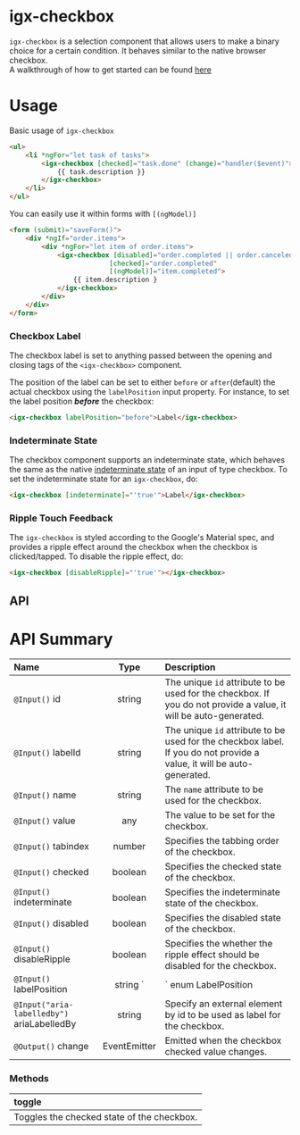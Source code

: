 # igx-checkbox

`igx-checkbox` is a selection component that allows users to make a binary choice for a certain condition. It behaves similar to the native browser checkbox.  
A walkthrough of how to get started can be found [here](https://www.infragistics.com/products/ignite-ui-angular/angular/components/checkbox.html)

# Usage

Basic usage of `igx-checkbox`

```html
<ul>
    <li *ngFor="let task of tasks">
        <igx-checkbox [checked]="task.done" (change)="handler($event)">
            {{ task.description }}
        </igx-checkbox>
    </li>
</ul>
```

You can easily use it within forms with `[(ngModel)]`

```html
<form (submit)="saveForm()">
    <div *ngIf="order.items">
        <div *ngFor="let item of order.items">
            <igx-checkbox [disabled]="order.completed || order.canceled"
                         [checked]="order.completed"
                         [(ngModel)]="item.completed">
                {{ item.description }
            </igx-checkbox>
        </div>
    </div>
</form>
```

### Checkbox Label

The checkbox label is set to anything passed between the opening and closing tags of the `<igx-checkbox>` component.

The position of the label can be set to either `before` or `after`(default) the actual checkbox using the `labelPosition` input property. For instance, to set the label position ___before___ the checkbox:

```html
<igx-checkbox labelPosition="before">Label</igx-checkbox>
```

### Indeterminate State

The checkbox component supports an indeterminate state, which behaves the same as the native [indeterminate state](https://developer.mozilla.org/en-US/docs/Web/CSS/:indeterminate) of an input of type checkbox.
To set the indeterminate state for an `igx-checkbox`, do:

```html
<igx-checkbox [indeterminate]="'true'">Label</igx-checkbox>
```

### Ripple Touch Feedback

The `igx-checkbox` is styled according to the Google's Material spec, and provides a ripple effect around the checkbox when the checkbox is clicked/tapped.
To disable the ripple effect, do:

```html
<igx-checkbox [disableRipple]="'true'"></igx-checkbox>
```

## API

# API Summary
| Name   |      Type      |  Description |
|:----------|:-------------:|:------|
| `@Input()` id |    string   | The unique `id` attribute to be used for the checkbox. If you do not provide a value, it will be auto-generated. |
| `@Input()` labelId |    string   | The unique `id` attribute to be used for the checkbox label. If you do not provide a value, it will be auto-generated. |
| `@Input()` name |  string | The `name` attribute to be used for the checkbox. |
| `@Input()` value | any | The value to be set for the checkbox. |
| `@Input()` tabindex | number | Specifies the tabbing order of the checkbox. |
| `@Input()` checked | boolean | Specifies the checked state of the checkbox. |
| `@Input()` indeterminate | boolean | Specifies the indeterminate state of the checkbox. |
| `@Input()` disabled | boolean | Specifies the disabled state of the checkbox. |
| `@Input()` disableRipple | boolean | Specifies the whether the ripple effect should be disabled for the checkbox. |
| `@Input()` labelPosition | string `|` enum LabelPosition | Specifies the position of the text label relative to the checkbox element. |
| `@Input("aria-labelledby")` ariaLabelledBy | string | Specify an external element by id to be used as label for the checkbox. |
| `@Output()` change | EventEmitter<IChangeCheckboxEventArgs> | Emitted when the checkbox checked value changes. |

### Methods

| toggle |
|:----------|
| Toggles the checked state of the checkbox. |
